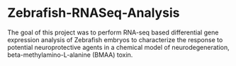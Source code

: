 # Zebrafish-RNASeq-Analysis

The goal of this project was to perform RNA-seq based differential gene expression analysis of Zebrafish embryos to characterize the response to potential neuroprotective agents in a chemical model of neurodegeneration, beta-methylamino-L-alanine (BMAA) toxin.
